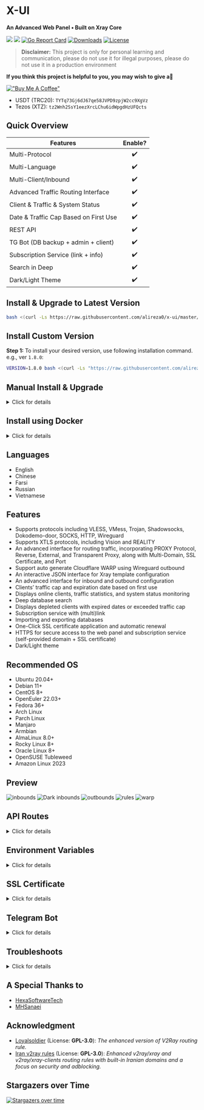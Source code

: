 # X-UI
**An Advanced Web Panel • Built on Xray Core**

![](https://img.shields.io/github/v/release/alireza0/x-ui.svg)
![](https://img.shields.io/docker/pulls/alireza7/x-ui.svg)
[![Go Report Card](https://goreportcard.com/badge/github.com/alireza0/x-ui)](https://goreportcard.com/report/github.com/alireza0/x-ui)
[![Downloads](https://img.shields.io/github/downloads/alireza0/x-ui/total.svg)](https://img.shields.io/github/downloads/alireza0/x-ui/total.svg)
[![License](https://img.shields.io/badge/license-GPL%20V3-blue.svg?longCache=true)](https://www.gnu.org/licenses/gpl-3.0.en.html)

> **Disclaimer:** This project is only for personal learning and communication, please do not use it for illegal purposes, please do not use it in a production environment

**If you think this project is helpful to you, you may wish to give a**:star2:

[!["Buy Me A Coffee"](https://www.buymeacoffee.com/assets/img/custom_images/orange_img.png)](https://www.buymeacoffee.com/alireza7)

- USDT (TRC20): `TYTq73Gj6dJ67qe58JVPD9zpjW2cc9XgVz`
- Tezos (XTZ):
`tz2Wnh2SsY1eezXrcLChu6idWpgdHzUFQcts`


## Quick Overview
| Features                               |      Enable?       |
| -------------------------------------- | :----------------: |
| Multi-Protocol                         | :heavy_check_mark: |
| Multi-Language                         | :heavy_check_mark: |
| Multi-Client/Inbound                   | :heavy_check_mark: |
| Advanced Traffic Routing Interface     | :heavy_check_mark: |
| Client & Traffic & System Status       | :heavy_check_mark: |
| Date & Traffic Cap Based on First Use  | :heavy_check_mark: |
| REST API                               | :heavy_check_mark: |
| TG Bot (DB backup + admin + client)    | :heavy_check_mark: |
| Subscription Service (link + info)     | :heavy_check_mark: |
| Search in Deep                         | :heavy_check_mark: |
| Dark/Light Theme                       | :heavy_check_mark: |

  
## Install & Upgrade to Latest Version

```sh
bash <(curl -Ls https://raw.githubusercontent.com/alireza0/x-ui/master/install.sh)
```

## Install Custom Version

**Step 1:** To install your desired version, use following installation command. e.g., ver `1.8.0`:

```sh
VERSION=1.8.0 bash <(curl -Ls "https://raw.githubusercontent.com/alireza0/x-ui/refs/tags/$VERSION/install.sh") $VERSION
```

## Manual Install & Upgrade

<details>
  <summary>Click for details</summary>
  
### Usage

1. To download the latest version of the compressed package directly to your server, run the following command:

```sh
ARCH=$(uname -m)
case "${ARCH}" in
  x86_64 | x64 | amd64) XUI_ARCH="amd64" ;;
  i*86 | x86) XUI_ARCH="386" ;;
  armv8* | armv8 | arm64 | aarch64) XUI_ARCH="arm64" ;;
  armv7* | armv7) XUI_ARCH="armv7" ;;
  *) XUI_ARCH="amd64" ;;
esac

wget https://github.com/alireza0/x-ui/releases/latest/download/x-ui-linux-${XUI_ARCH}.tar.gz
```

2. Once the compressed package is downloaded, execute the following commands to install or upgrade x-ui:

```sh
ARCH=$(uname -m)
case "${ARCH}" in
  x86_64 | x64 | amd64) XUI_ARCH="amd64" ;;
  i*86 | x86) XUI_ARCH="386" ;;
  armv8* | armv8 | arm64 | aarch64) XUI_ARCH="arm64" ;;
  armv7* | armv7) XUI_ARCH="armv7" ;;
  *) XUI_ARCH="amd64" ;;
esac
cd /root/
rm x-ui/ /usr/local/x-ui/ /usr/bin/x-ui -rf
tar zxvf x-ui-linux-${XUI_ARCH}.tar.gz
chmod +x x-ui/x-ui x-ui/bin/xray-linux-* x-ui/x-ui.sh
cp x-ui/x-ui.sh /usr/bin/x-ui
cp -f x-ui/x-ui.service /etc/systemd/system/
mv x-ui/ /usr/local/
systemctl daemon-reload
systemctl enable x-ui
systemctl restart x-ui
```

</details>

## Install using Docker

<details>
   <summary>Click for details</summary>

### Usage

**Step 1:** Install Docker

```shell
curl -fsSL https://get.docker.com | sh
```

**Step 2:** Clone the Project Repository:

   ```sh
   git clone https://github.com/alireza0/x-ui.git
   cd x-ui
   ```

**Step 3:** Start the Service

   ```sh
   docker compose up -d
   ```

   OR

```shell
mkdir x-ui && cd x-ui
docker run -itd \
    -p 54321:54321 -p 443:443 -p 80:80 \
    -e XRAY_VMESS_AEAD_FORCED=false \
    -v $PWD/db/:/etc/x-ui/ \
    -v $PWD/cert/:/root/cert/ \
    --name x-ui --restart=unless-stopped \
    alireza7/x-ui:latest
```

update to latest version

   ```sh
    cd x-ui
    docker compose down
    docker compose pull x-ui
    docker compose up -d
   ```

remove x-ui from docker 

   ```sh
    docker stop x-ui
    docker rm x-ui
    cd --
    rm -r x-ui
   ```

> Build your own image

```shell
docker build -t x-ui .
```

</details>

## Languages

- English
- Chinese
- Farsi
- Russian
- Vietnamese

## Features

- Supports protocols including VLESS, VMess, Trojan, Shadowsocks, Dokodemo-door, SOCKS, HTTP, Wireguard
- Supports XTLS protocols, including Vision and REALITY
- An advanced interface for routing traffic, incorporating PROXY Protocol, Reverse, External, and Transparent Proxy, along with Multi-Domain, SSL Certificate, and Port
- Support auto generate Cloudflare WARP using Wireguard outbound
- An interactive JSON interface for Xray template configuration
- An advanced interface for inbound and outbound configuration
- Clients’ traffic cap and expiration date based on first use
- Displays online clients, traffic statistics, and system status monitoring
- Deep database search
- Displays depleted clients with expired dates or exceeded traffic cap
- Subscription service with (multi)link
- Importing and exporting databases
- One-Click SSL certificate application and automatic renewal
- HTTPS for secure access to the web panel and subscription service (self-provided domain + SSL certificate)
- Dark/Light theme

## Recommended OS

- Ubuntu 20.04+
- Debian 11+
- CentOS 8+
- OpenEuler 22.03+
- Fedora 36+
- Arch Linux
- Parch Linux
- Manjaro
- Armbian
- AlmaLinux 8.0+
- Rocky Linux 8+
- Oracle Linux 8+
- OpenSUSE Tubleweed
- Amazon Linux 2023

## Preview

![inbounds](./media/inbounds.png)
![Dark inbounds](./media/inbounds-dark.png)
![outbounds](./media/outbounds.png)
![rules](./media/rules.png)
![warp](./media/warp.png)


## API Routes

<details>
  <summary>Click for details</summary>

### Usage

- `/login` with `PUSH` user data: `{username: '', password: ''}` for login
- `/xui/API/inbounds` base for following actions:

| Method | Path                               | Action                                    |
| :----: | ---------------------------------  | ----------------------------------------- |
| `GET`  | `"/"`                              | Get all inbounds                          |
| `GET`  | `"/get/:id"`                       | Get inbound with inbound.id               |
| `GET`  | `"/createbackup"`                  | Telegram bot sends backup to admins       |
| `POST` | `"/add"`                           | Add inbound                               |
| `POST` | `"/del/:id"`                       | Delete inbound                            |
| `POST` | `"/update/:id"`                    | Update inbound                            |
| `POST` | `"/addClient/"`                    | Add client to inbound                     |
| `POST` | `"/:id/delClient/:clientId"`       | Delete client by clientId\*               |
| `POST` | `"/updateClient/:clientId"`        | Update client by clientId\*               |
| `GET`  | `"/getClientTraffics/:email"`      | Get client's traffic                      |
| `GET`  | `"/getClientTrafficsById/:id"`     | Get client's traffic By ID                |
| `POST` | `"/:id/resetClientTraffic/:email"` | Reset client's traffic                    |
| `POST` | `"/resetAllTraffics"`              | Reset traffics of all inbounds            |
| `POST` | `"/resetAllClientTraffics/:id"`    | Reset inbound clients traffics (-1: all)  |
| `POST` | `"/delDepletedClients/:id"`        | Delete inbound depleted clients (-1: all) |
| `POST` | `"/onlines"`                       | Get online users ( list of emails )       |

\*- The field `clientId` should be filled by:

- `client.id` for VMess and VLESS
- `client.password` for Trojan
- `client.email` for Shadowsocks

</details>

## Environment Variables

<details>
  <summary>Click for details</summary>

### Usage

| Variable       |                      Type                      | Default       |
| -------------- | :--------------------------------------------: | :------------ |
| XUI_LOG_LEVEL  | `"debug"` \| `"info"` \| `"warn"` \| `"error"` | `"info"`      |
| XUI_DEBUG      |                   `boolean`                    | `false`       |
| XUI_BIN_FOLDER |                    `string`                    | `"bin"`       |
| XUI_DB_FOLDER  |                    `string`                    | `"/etc/x-ui"` |

</details>

## SSL Certificate

<details>
  <summary>Click for details</summary>

### Cloudflare 

The admin management script has a built-in SSL certificate application for Cloudflare. To use this script to apply for a certificate, you need the following:

- Cloudflare registered email
- Cloudflare Global API Key
- The domain name has been resolved to the current server through cloudflare

**Step 1:** Run the`x-ui`command on the server's terminal and then choose `17`. Then enter the information as requested.


### Certbot

```bash
snap install core; snap refresh core
snap install --classic certbot
ln -s /snap/bin/certbot /usr/bin/certbot

certbot certonly --standalone --register-unsafely-without-email --non-interactive --agree-tos -d <Your Domain Name>
```

</details>

## Telegram Bot

<details>
  <summary>Click for details</summary>

### Usage

The web panel supports daily traffic, panel login, database backup, system status, client info, and other notification and functions through the Telegram Bot. To use the bot, you need to set the bot-related parameters in the panel, including:

- Telegram Token
- Admin Chat ID(s)
- Notification Time (in cron syntax)
- Database Backup
- CPU Load Threshold Notification

**Crontab Time Format**

Reference syntax:

- `*/30 * * * *` - Notify every 30 minutes, every hour
- `30 * * * * *` - Notify at the 30th second of each minute
- `0 */10 * * * *` - Notify at the start of every 10 minutes
- `@hourly` - Hourly notification
- `@daily` - Daily notification (00:00 AM)
- `@every 8h` - Notify every 8 hours

For more info about [Crontab](https://acquia.my.site.com/s/article/360004224494-Cron-time-string-format)

### Features

- Periodic reporting
- Login notifications
- CPU load threshold notifications
- Advance notifications for expiration time and traffic
- Client reporting menu with Telegram ID or username in configurations
- Anonymous traffic reports, search by UUID (VLESS/VMess) or Password (Trojan/Shadowsocks)
- Menu-based bot
- Client search by email (admin only)
- Inbound checks
- System status check
- Depleted client checks
- Backup on request and in periodic reports
- Multilingual support
</details>

## Troubleshoots

<details>
  <summary>Click for details</summary>

### Enable Traffic Usage

If you are upgrading from an older version or other forks and find that data traffic usage for clients may not work by default, follow the steps below to enable it:

**Step 1: Locate the Configuration Section**

Find the following section in the config file:

```json
  "policy": {
    "system": {
      // Other policy configurations
    }
  },
```
**Step 2: Add the Required Configuration**

Add the following section just after `"policy": {`:

```json
"levels": {
  "0": {
    "statsUserUplink": true,
    "statsUserDownlink": true
  }
},
```
**Step 3: Final Configuration**

Your final config should look like this:

```json
"policy": {
  "levels": {
    "0": {
      "statsUserUplink": true,
      "statsUserDownlink": true
    }
  },
  "system": {
    "statsInboundDownlink": true,
    "statsInboundUplink": true
  }
},
"routing": {
  // Other routing configurations
},
```
**Step 4: Save and Restart**

Save your changes and restart the Xray Service
</details>

## A Special Thanks to

- [HexaSoftwareTech](https://github.com/HexaSoftwareTech/)
- [MHSanaei](https://github.com/MHSanaei)

## Acknowledgment

- [Loyalsoldier](https://github.com/Loyalsoldier/v2ray-rules-dat) (License: **GPL-3.0**): _The enhanced version of V2Ray routing rule._
- [Iran v2ray rules](https://github.com/chocolate4u/Iran-v2ray-rules) (License: **GPL-3.0**): _Enhanced v2ray/xray and v2ray/xray-clients routing rules with built-in Iranian domains and a focus on security and adblocking._

## Stargazers over Time

[![Stargazers over time](https://starchart.cc/alireza0/x-ui.svg)](https://starchart.cc/alireza0/x-ui)
